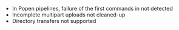 - In Popen pipelines, failure of the first commands in not detected
- Incomplete multipart uploads not cleaned-up
- Directory transfers not supported
